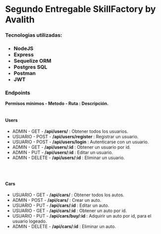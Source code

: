 <h1>Segundo Entregable SkillFactory by Avalith</h1>
 
<h3> Tecnologias utilizadas:<h3>
<ul>
  <li>NodeJS</li>
  <li>Express</li>
  <li>Sequelize ORM</li>
  <li>Postgres SQL</li>
  <li>Postman</li>
  <li>JWT</li>
</ul>

<h3>Endpoints</h3>
<b>Permisos mínimos - Metodo - Ruta : Descripción.</b>
<br />
<br />
<h4>Users</h4>
<ul>
  <li>ADMIN - GET - <b>/api/users/</b> : Obtener todos los usuarios.</li>
  <li>USUARIO - POST - <b>/api/users/register</b> : Registrar un usuario.</li>
  <li>USUARIO - POST - <b>/api/users/login</b> : Autenticarse con un usuario.</li>
  <li>ADMIN - GET - <b>/api/users/:id</b> : Obtener un usuario por id.</li>
  <li>ADMIN - PUT - <b>/api/users/:id</b> : Editar un usuario.</li>
  <li>ADMIN - DELETE - <b>/api/users/:id</b> : Eliminar un usuario.</li>
</ul>
<br />
<br />
<h4>Cars</h4>
<ul>
  <li>USUARIO - GET - <b>/api/cars/</b> : Obtener todos los autos.</li>
  <li>ADMIN - POST - <b>/api/cars/</b> : Crear un auto.</li>
  <li>USUARIO - PUT - <b>/api/cars/:id</b> : Editar un auto.</li>
  <li>USUARIO - GET - <b>/api/cars/:id</b> : Obtener un auto por id.</li>
  <li>USUARIO - PUT - <b>/api/cars/buy/:id</b> : Adquirir un auto por id, para el usuario logeado.</li>
  <li>ADMIN - DELETE - <b>/api/cars/:id</b> : Eliminar un auto.</li>
</ul>
